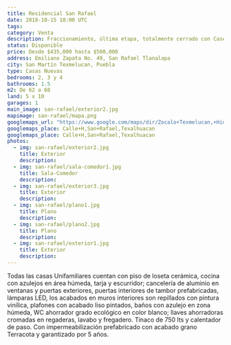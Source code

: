 ```yaml
---
title: Residencial San Rafael
date: 2018-10-15 18:00 UTC
tags:
category: Venta
description: Fraccionamiento, última etapa, totalmente cerrado con Caseta de Vigilancia. Casas Unifamiliares de 2 plantas; 2, 3 ó 4 recámaras, ¡con opción a ampliarse hasta 4 recámaras!. Todas con Calentador de Paso de recuperación rápida; Jardín y Patio de Servicio. Con instalaciones de luz, agua y drenaje subterraneas; alumbrado público, áreas verdes con Juegos Infantiles, Zona Deportiva y calles asfaltadas. Ubicadas en calle Emiliano Zapata No. 49 en San Rafael Tlanalapa. A 15 minutos del Centro de San Martín Texmelucan.
status: Disponible
price: Desde $435,000 hasta $500,000
address: Emiliano Zapata No. 49, San Rafael Tlanalapa
city: San Martín Texmelucan, Puebla
type: Casas Nuevas
bedrooms: 2, 3 y 4
bathrooms: 1.5
m2: De 62 a 68
land: 5 x 10
garages: 1
main_image: san-rafael/exterior2.jpg
mapimage: san-rafael/mapa.png
googlemaps_url: "https://www.google.com/maps/dir/Zocalo+Texmelucan,+Hidalgo+Poniente+12,+Col+Centro,+74000+San+Mart%C3%ADn+Texmelucan+de+Labastida,+Pue.,+Mexico/19.2844195,-98.4570046/@19.2822418,-98.4478747,15z/data=!4m9!4m8!1m5!1m1!1s0x85cfd47eb7fe7e05:0x82ec6fa23af5aa23!2m2!1d-98.4355089!2d19.2828984!1m0!3e0?hl=es_MX"
googlemaps_place: Calle+H,San+Rafael,Texalhuacan
googlemaps_place: Calle+H,San+Rafael,Texalhuacan
photos:
  - img: san-rafael/exterior2.jpg
    title: Exterior
    description:
  - img: san-rafael/sala-comedor1.jpg
    title: Sala-Comedor
    description:
  - img: san-rafael/exterior3.jpg
    title: Exterior
    description:
  - img: san-rafael/plano1.jpg
    title: Plano
    description:
  - img: san-rafael/plano2.jpg
    title: Plano
    description:
  - img: san-rafael/exterior1.jpg
    title: Exterior
    description:
---
```


Todas las casas Unifamiliares cuentan con piso de loseta cerámica, cocina con azulejos en área húmeda, tarja y escurridor; cancelería de aluminio en ventanas y puertas exteriores, puertas interiores de tambor prefabricadas, lámparas LED, los acabados en muros interiores son repillados con pintura vinílica, plafones con acabado liso pintados, baños con azulejo en zona húmeda, WC ahorrador grado ecológico en color blanco; llaves ahorradoras cromadas en regaderas, lavabo y fregadero. Tinaco de 750 lts y calentador de paso. Con impermeabilización prefabricado con acabado grano Terracota y garantizado por 5 años.

